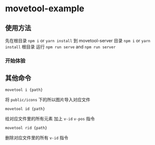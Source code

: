 # movetool-example
## 使用方法
 先在根目录 `npm i` or `yarn install`
 到 movetool-server 目录 `npm i` or `yarn install`
 根目录 运行 `npm run serve` and `npm run server`

### 开始体验

## 其他命令
`movetool i {path}`

将 `public/icons` 下的所以图片导入对应文件

`movetool id {path}`

给对应文件里的所有元素 加上 `v-id` `v-pos` 指令

`movetool rid {path}`

删除对应文件里的所有  `v-id`  指令


